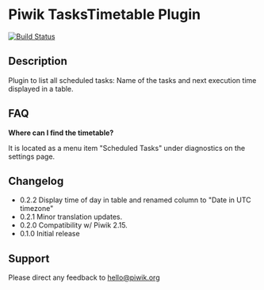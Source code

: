 # Piwik TasksTimetable Plugin

[![Build Status](https://travis-ci.org/piwik/plugin-TasksTimetable.svg?branch=master)](https://travis-ci.org/piwik/plugin-TasksTimetable)

## Description

Plugin to list all scheduled tasks: Name of the tasks and next execution time displayed in a table. 

## FAQ

__Where can I find the timetable?__

It is located as a menu item "Scheduled Tasks" under diagnostics on the settings page.

## Changelog

* 0.2.2 Display time of day in table and renamed column to "Date in UTC timezone"
* 0.2.1 Minor translation updates.
* 0.2.0 Compatibility w/ Piwik 2.15.
* 0.1.0 Initial release

## Support

Please direct any feedback to [hello@piwik.org](mailto:hello@piwik.org)

